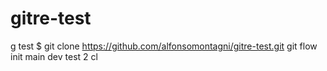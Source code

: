 # gitre-test
g test
$ git clone https://github.com/alfonsomontagni/gitre-test.git
git flow init
main dev test 2
cl
